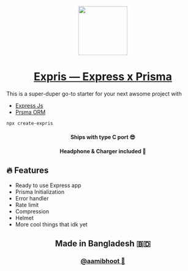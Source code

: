 <p align="center">
  <a href="[Aami Bhoot](https://github.com/aamibhoot)">
    <img src="https://user-images.githubusercontent.com/77445154/164914536-a007020b-babf-4010-9d6f-15eedc8bfaf4.png" height="128">
    <h1 align="center">Expris — Express x Prisma</h1>
  </a>
</p>
This is a super-duper go-to starter for your next awsome project with

- [Express Js](https://expressjs.com)
- [Prsma ORM](https://www.prisma.io)

```bash
npx create-expris
```

 <h4 align="center"> Ships with type C port 😎</h4>
 <h4 align="center"> Headphone & Charger included 🥴</h4>

## 🔥 Features

- Ready to use Express app
- Prisma Initialization
- Error handler
- Rate limit
- Compression
- Helmet
- More cool things that idk yet

<h2 align="center">
  Made in Bangladesh 🇧🇩
</h2>

<h3 align="center">
   <a href="[Aami Bhoot](https://github.com/aamibhoot)">
    @aamibhoot 👻
</h3>